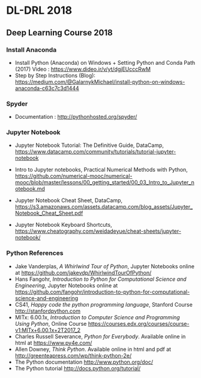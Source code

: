 # DL-DRL 2018

## Deep Learning Course 2018

### Install Anaconda 
- Install Python (Anaconda) on Windows + Setting Python and Conda Path (2017) Video : <https://www.dideo.ir/v/yt/dgjEUcccRwM>
- Step by Step Instructions (Blog): <https://medium.com/@GalarnykMichael/install-python-on-windows-anaconda-c63c7c3d1444>

### Spyder

- Documentation : <http://pythonhosted.org/spyder/>

### Jupyter Notebook

- Jupyter Notebook Tutorial: The Definitive Guide, DataCamp, <https://www.datacamp.com/community/tutorials/tutorial-jupyter-notebook>
- Intro to Jupyter notebooks, Practical Numerical Methods with Python, <https://github.com/numerical-mooc/numerical-mooc/blob/master/lessons/00_getting_started/00_03_Intro_to_Jupyter_notebook.md>

- Jupyter Notebook Cheat Sheet, DataCamp,  <https://s3.amazonaws.com/assets.datacamp.com/blog_assets/Jupyter_Notebook_Cheat_Sheet.pdf>
- Jupyter Notebook Keyboard Shortcuts, <https://www.cheatography.com/weidadeyue/cheat-sheets/jupyter-notebook/>


### Python References 
-   Jake Vanderplas, *A Whirlwind Tour of Python*,  Jupyter Notebooks online at <https://github.com/jakevdp/WhirlwindTourOfPython/>
-   Hans Fangohr, *Introduction to Python for Computational Science and Engineering*, Jupyter Notebooks online at <https://github.com/fangohr/introduction-to-python-for-computational-science-and-engineering>
-   CS41, *Happy code the python programming language*, Stanford Course <http://stanfordpython.com>
-   MITx: 6.00.1x, *Introduction to Computer Science and Programming Using Python*, Online Course <https://courses.edx.org/courses/course-v1:MITx+6.00.1x+2T2017_2>
-   Charles Russell Severance, *Python for Everybody*. Available online in html at <https://www.py4e.com/>
-   Allen Downey, *Think Python*. Available online in html and pdf at      <http://greenteapress.com/wp/think-python-2e/>
-   The Python documentation <http://www.python.org/doc/>  
-   The Python tutorial <http://docs.python.org/tutorial/>
